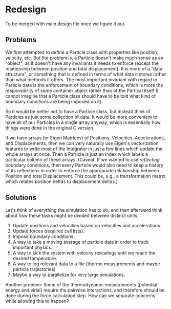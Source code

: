 # Redesign

To be merged with main design file once we figure it out.

## Problems

We first attempted to define a Particle class with properties like position, velocity, etc.  But the
problem is, a Particle doesn't make much sense as an "object", as it doesn't have any invariants
it needs to enforce (except the relationship between position and total displacement).  It is more
of a "data structure", or something that is defined in terms of what data it stores rather than
what methods it offers.  The most important invariant with regard to Particle data is the
enforcement of boundary conditions, which is more the responsibility of some container object rather
than of the Partical itself (I cannot imagine that a Particle class should have to be told what
kind of boundary conditions are being imposed on it).

So it would be better not to have a Particle class, but instead think of Particles as just some
collection of data.  It would be more convenient to have all of our Particles in a single array
anyway, which is essentially how things were done in the original C version.

If we have arrays (or Eigen Matrices) of Positions, Velocities, Accelerations, and Displacements,
then we can very naturally use Eigen's vectorization features to write most of the Integrator in
just a few lines which update the whole arrays at once.  Then a Particle is just an index which
labels a particular column of these arrays.  (Caveat:  If we wanted to use *reflecting* boundary
conditions, then every Particle would also need to keep a history of its reflections in order to
enforce the appropriate relationship between Position and total Displacement.  This could be, e.g.,
a transformation matrix which relates position deltas to displacement deltas.)

## Solutions

Let's think of everything the simulation has to *do*, and then afterward think about how these tasks
might be divided between distinct units.

1. Update positions and velocities based on velocities and accelerations.
2. Update forces (requires cell lists).
3. Impose boundary conditions.
4. A way to take a moving average of particle data in order to track important physics.
5. A way to kick the system with velocity rescalings until we reach the desired temperature.
6. A way to log relevant data to a file (thermo measurements and maybe particle trajectories)
7. Maybe a way to parallelize for very large simulations.

Another problem: Some of the thermodynamic measurements (potential energy and virial) require the
pairwise interactions, and therefore should be done during the force calculation step.  How can we
separate concerns while allowing this to happen?
